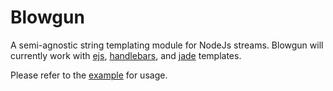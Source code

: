 # Blowgun
A semi-agnostic string templating module for NodeJs streams.
Blowgun will currently work with
[ejs](https://github.com/mde/ejs),
[handlebars](https://github.com/wycats/handlebars.js),
and [jade](https://github.com/jadejs/jade) templates.

Please refer to the [example](https://github.com/otterthecat/blowgun/blob/master/examples/index.js) for usage.
